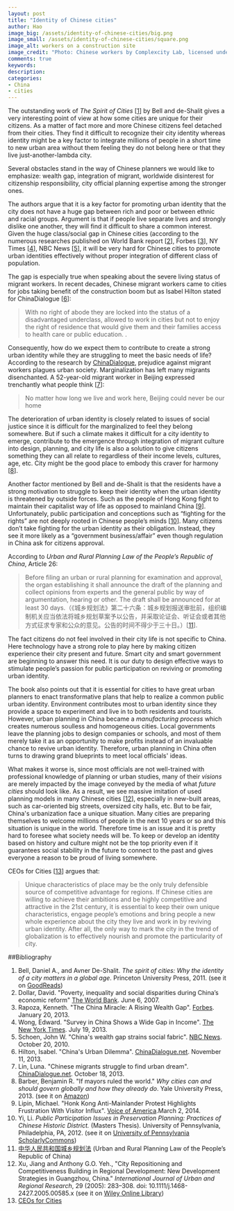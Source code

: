 ```yaml
---
layout: post
title: "Identity of Chinese cities"
author: Hao
image_big: /assets/identity-of-chinese-cities/big.png
image_small: /assets/identity-of-chinese-cities/square.png
image_alt: workers on a construction site
image_credit: "Photo: Chinese workers by Complexcity Lab, licensed under [CC BY-NC-ND 2.0](https://creativecommons.org/licenses/by-nc-nd/2.0/)" 
comments: true
keywords:
description:
categories:
- China
- cities	
---
```


The outstanding work of *The Spirit of Cities* \[[1](#1)\] by Bell and de-Shalit gives a very interesting point of view at how some cities are unique for their citizens. As a matter of fact more and more Chinese citizens feel detached from their cities. They find it difficult to recognize their city identity whereas identity might be a key factor to integrate millions of people in a short time to new urban area without them feeling they do not belong here or that they live just-another-lambda city.

Several obstacles stand in the way of Chinese planners we would like to emphasize: wealth gap, integration of migrant, worldwide disinterest for citizenship responsibility, city official planning expertise among the stronger ones.

The authors argue that it is a key factor for promoting urban identity that the city does not have a huge gap between rich and poor or between ethnic and racial groups. Argument is that if people live separate lives and strongly dislike one another, they will find it difficult to share a common interest. Given the huge class/social gap in Chinese cities (according to the numerous researches published on World Bank report \[[2](#2)\], Forbes \[[3](#3)\], NY Times \[[4](#4)\], NBC News \[[5](#5)\], it will be very hard for Chinese cities to promote urban identities effectively without proper integration of different class of population.

The gap is especially true when speaking about the severe living status of migrant workers. In recent decades, Chinese migrant workers came to cities for jobs taking benefit of the construction boom but as Isabel Hilton stated for ChinaDialogue \[[6](#6)\]:
>With no right of abode they are locked into the status of a disadvantaged underclass, allowed to work in cities but not to enjoy the right of residence that would give them and their families access to health care or public education. .

Consequently, how do we expect them to contribute to create a strong urban identity while they are struggling to meet the basic needs of life? According to the research by [ChinaDialogue](https://www.chinadialogue.net/), prejudice against migrant workers plagues urban society. Marginalization has left many migrants disenchanted. A 52-year-old migrant worker in Beijing expressed trenchantly what people think \[[7](#7)\]:
>No matter how long we live and work here, Beijing could never be our home

The deterioration of urban identity is closely related to issues of social justice since it is difficult for the marginalized to feel they belong somewhere. But if such a climate makes it difficult for a city identity to emerge, contribute to the emergence through integration of migrant culture into design, planning, and city life is also a solution to give citizens something they can all relate to regardless of their income levels, cultures, age, etc. City might be the good place to embody this craver for harmony \[[8](#8)\].

Another factor mentioned by Bell and de-Shalit is that the residents have a strong motivation to struggle to keep their identity when the urban identity is threatened by outside forces. Such as the people of Hong Kong fight to maintain their capitalist way of life as opposed to mainland China \[[9](#9)\]. Unfortunately, public participation and conceptions such as “fighting for the rights” are not deeply rooted in Chinese people’s minds \[[10](#10)\]. Many citizens don’t take fighting for the urban identity as their obligation. Instead, they see it more likely as a “government business/affair” even though regulation in China ask for citizens approval.
	
According to *Urban and Rural Planning Law of the People’s Republic of China*, Article 26:
>Before filing an urban or rural planning for examination and approval, the organ establishing it shall announce the draft of the planning and collect opinions from experts and the general public by way of argumentation, hearing or other. The draft shall be announced for at least 30 days.（《城乡规划法》第二十六条：城乡规划报送审批前，组织编制机关应当依法将城乡规划草案予以公告，并采取论证会、听证会或者其他方式征求专家和公众的意见。公告的时间不得少于三十日。）\[[11](#11)\].

The fact citizens do not feel involved in their city life is not specific to China. Here technology have a strong role to play here by making citizen experience their city present and future. Smart city and smart government are beginning to answer this need. It is our duty to design effective ways to stimulate people’s passion for public participation on reviving or promoting urban identity.

The book also points out that it is essential for cities to have great urban planners to enact transformative plans that help to realize a common public urban identity. Environment contributes most to urban identity since they provide a space to experiment and live in to both residents and tourists. However, urban planning in China became a *manufacturing process* which creates numerous soulless and homogeneous cities. Local governments leave the planning jobs to design companies or schools, and most of them merely take it as an opportunity to make profits instead of an invaluable chance to revive urban identity. Therefore, urban planning in China often turns to drawing grand blueprints to meet local officials' ideas.

What makes it worse is, since most officials are not well-trained with professional knowledge of planning or urban studies, many of their *visions* are merely impacted by the image conveyed by the media of what *future cities* should look like. As a result, we see massive imitation of used planning models in many Chinese cities \[[12](#12)\], especially in new-built areas, such as car-oriented big streets, oversized city halls, etc. But to be fair, China's urbanization face a unique situation. Many cities are preparing themselves to welcome millions of people in the next 10 years or so and this situation is unique in the world. Therefore time is an issue and it is pretty hard to foresee what society needs will be. To keep or develop an identity based on history and culture might not be the top priority even if it guarantees social stability in the future to connect to the past and gives everyone a reason to be proud of living somewhere.

CEOs for Cities \[[13](#13)\] argues that:
>Unique characteristics of place may be the only truly defensible source of competitive advantage for regions.
If Chinese cities are willing to achieve their ambitions and be highly competitive and attractive in the 21st century, it is essential to keep their own unique characteristics, engage people’s emotions and bring people a new whole experience about the city they live and work in by reviving urban identity. After all, the only way to mark the city in the trend of globalization is to effectively nourish and promote the particularity of city.


##Bibliography

1. <a name="1"></a>Bell, Daniel A., and Avner De-Shalit. *The spirit of cities: Why the identity of a city matters in a global age*. Princeton University Press, 2011. (see it on [GoodReads][1])
2. <a name="2"></a>Dollar, David. "Poverty, inequality and social disparities during China’s economic reform" [The World Bank][2]. June 6, 2007.
3. <a name="3"></a>Rapoza, Kenneth. "The China Miracle: A Rising Wealth Gap". [Forbes][3]. January 20, 2013.
4. <a name="4"></a>Wong, Edward. "Survey in China Shows a Wide Gap in Income". [The New York Times][4]. July 19, 2013.
5. <a name="5"></a>Schoen, John W. "China's wealth gap strains social fabric". [NBC News][5]. October 20, 2010.
6. <a name="6"></a>Hilton, Isabel. "China's Urban Dilemma". [ChinaDialogue.net][6]. November 11, 2013.
7. <a name="7"></a>Lin, Luna. "Chinese migrants struggle to find urban dream". [ChinaDialogue.net][7]. October 18, 2013.
8. <a name="8"></a>Barber, Benjamin R. "If mayors ruled the world." *Why cities can and should govern globally and how they already do*. Yale University Press, 2013. (see it on [Amazon][8])
9. <a name="9"></a>Lipin, Michael. "Honk Kong Anti-Mainlander Protest Highlights Frustration With Visitor Influx". [Voice of America][9].March 2, 2014.
10. <a name="10"></a>Yi, Li. *Public Participation Issues in Preservation Planning: Practices of Chinese Historic District.* (Masters Thesis). University of Pennsylvania, Philadelphia, PA, 2012. (see it on [University of Pennsylvania ScholarlyCommons][10])
11. <a name="11"></a>[中华人民共和国城乡规划法][11] (Urban and Rural Planning Law of the People’s Republic of China)
12. <a name="12"></a>Xu, Jiang and Anthony G.O. Yeh., "City Repositioning and Competitiveness Building in Regional Development: New Development Strategies in Guangzhou, China." *International Journal of Urban and Regional Research*, 29 (2005): 283–308. doi: 10.1111/j.1468-2427.2005.00585.x (see it on [Wiley Online Library][12])
13.	<a name="13"></a>[CEOs for Cities][13]

[1]:http://www.goodreads.com/book/show/11452166-the-spirit-of-cities "book on GoodReads"
[4]:http://www.nytimes.com/2013/07/20/world/asia/survey-in-china-shows-wide-income-gap.html "article on The New York Times"
[5]:http://www.nbcnews.com/id/39546204/ns/business-world_business/t/chinas-wealth-gap-strains-social-fabric/ "article on NBC News"
[3]:http://www.forbes.com/sites/kenrapoza/2013/01/20/the-china-miracle-a-rising-wealth-gap/ "article on Forbes"
[2]:http://econ.worldbank.org/external/default/main?pagePK=64165259&theSitePK=477872&piPK=64165421&menuPK=64166093&entityID=000016406_20070613095018 "paper on The World Bank"
[6]:https://www.chinadialogue.net/article/show/single/en/6459-China-s-urban-dilemma "article on ChinaDialogue.net"
[7]:https://www.chinadialogue.net/article/show/single/en/6426-Chinese-migrants-struggle-to-find-urban-dream "article on ChinaDialogue.net"
[8]:http://www.amazon.fr/Mayors-Ruled-World-Barber-Benjamin-ebook/dp/B00FOR56YY/ref=sr_1_1?s=digital-text&amp;ie=UTF8&amp;qid=1401093542&amp;sr=1-1&amp;keywords=if+mayor+ruled+the+world "book on Amazon"
[9]:http://www.voanews.com/content/hong-kong-anti-mainlander-protest-highlights-frustration-with-visitor-influx/1862703.html  "article on Voice of America"
[10]:http://repository.upenn.edu/hp_theses/193/ "paper on University of Pennsylvania ScholarlyCommons"
[11]:http://wenku.baidu.com/link?url=lxmciTjBn01dCViZ2jWXhSKzFWkcUUsLGctpNuRghDuum5l60HXEam22VvfjCgDfrqziFht6n27p87T_4ydtn6fSOqC1NjEqhHhYkWbnv-m "《中华人民共和国城乡规划法》"
[12]:http://onlinelibrary.wiley.com/doi/10.1111/j.1468-2427.2005.00585.x/abstract "paper on Wiley Online Library"
[13]:http://www.ceosforcities.org/city-vitals "CEOs for Cities"




